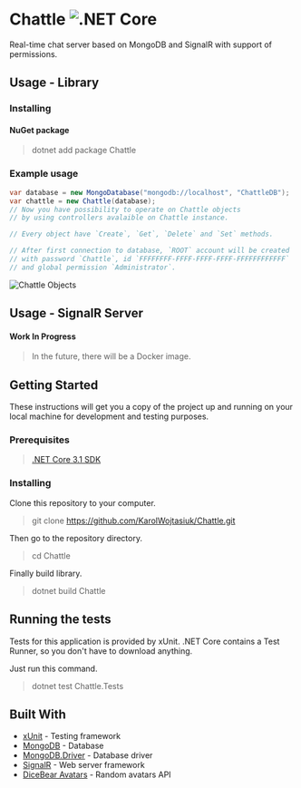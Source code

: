 # Chattle ![.NET Core](https://github.com/KarolWojtasiuk/Chattle/workflows/.NET%20Core/badge.svg?branch=master) 

Real-time chat server based on MongoDB and SignalR with support of permissions.

## Usage - Library
### Installing
#### NuGet package
> dotnet add package Chattle

### Example usage
```csharp
var database = new MongoDatabase("mongodb://localhost", "ChattleDB");
var chattle = new Chattle(database);
// Now you have possibility to operate on Chattle objects 
// by using controllers avalaible on Chattle instance.

// Every object have `Create`, `Get`, `Delete` and `Set` methods.

// After first connection to database, `ROOT` account will be created
// with password `Chattle`, id `FFFFFFFF-FFFF-FFFF-FFFF-FFFFFFFFFFFF`
// and global permission `Administrator`.
```
![Chattle Objects](https://i.imgur.com/Q9zSi9X.png)  

## Usage - SignalR Server
#### Work In Progress  
> In the future, there will be a Docker image. 

## Getting Started

These instructions will get you a copy of the project up and running on your local machine for development and testing purposes.

### Prerequisites

> [.NET Core 3.1 SDK](https://dotnet.microsoft.com/download/dotnet-core/3.1)

### Installing

Clone this repository to your computer.
> git clone https://github.com/KarolWojtasiuk/Chattle.git

Then go to the repository directory.
> cd Chattle

Finally build library.
> dotnet build Chattle

## Running the tests

Tests for this application is provided by xUnit.
.NET Core contains a Test Runner, so you don't have to download anything.

Just run this command.
> dotnet test Chattle.Tests

## Built With

* [xUnit](https://xunit.net) - Testing framework
* [MongoDB](https://www.mongodb.com) - Database
* [MongoDB.Driver](https://mongodb.github.io/mongo-csharp-driver) - Database driver
* [SignalR](http://signalr.net) - Web server framework
* [DiceBear Avatars](https://avatars.dicebear.com) - Random avatars API
